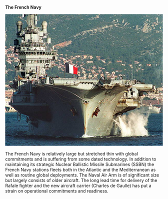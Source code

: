 **The French Navy**

<img src="/assets\images\nato\fr\navy\image1.jpg" style="width:6.1875in;height:4.38834in" />

The French Navy is relatively large but stretched thin with global
commitments and is suffering from some dated technology. In addition to
maintaining its strategic Nuclear Ballistic Missile Submarines (SSBN)
the French Navy stations fleets both in the Atlantic and the
Mediterranean as well as routine global deployments. The Naval Air Arm
is of significant size but largely consists of older aircraft. The long
lead time for delivery of the Rafale fighter and the new aircraft
carrier (Charles de Gaulle) has put a strain on operational commitments
and readiness.
